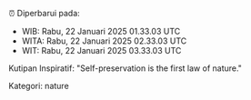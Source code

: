 ⏰ Diperbarui pada:
- WIB: Rabu, 22 Januari 2025 01.33.03 UTC
- WITA: Rabu, 22 Januari 2025 02.33.03 UTC
- WIT: Rabu, 22 Januari 2025 03.33.03 UTC

Kutipan Inspiratif:
"Self-preservation is the first law of nature."


Kategori: nature

